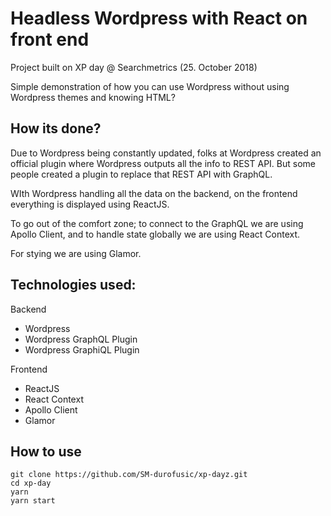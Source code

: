 # Headless Wordpress with React on front end

Project built on XP day @ Searchmetrics (25. October 2018)

Simple demonstration of how you can use Wordpress without using Wordpress themes and knowing HTML?

## How its done?

Due to Wordpress being constantly updated, folks at Wordpress created an official plugin where Wordpress outputs all the info to REST API. But some people created a plugin to replace that REST API with GraphQL.

WIth Wordpress handling all the data on the backend, on the frontend everything is displayed using ReactJS.

To go out of the comfort zone; to connect to the GraphQL we are using Apollo Client, and to handle state globally we are using React Context.

For stying we are using Glamor.

## Technologies used:

Backend

- Wordpress
- Wordpress GraphQL Plugin
- Wordpress GraphiQL Plugin

Frontend

- ReactJS
- React Context
- Apollo Client
- Glamor

## How to use

    git clone https://github.com/SM-durofusic/xp-dayz.git
    cd xp-day
    yarn
    yarn start
